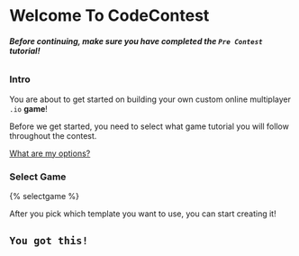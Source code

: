 # Welcome To CodeContest

###### **Before continuing, make sure you have completed the `Pre Contest` tutorial!**

### Intro

You are about to get started on building your own custom online multiplayer `.io` **game**!

Before we get started, you need to select what game tutorial you will follow throughout the contest.

[What are my options?](/tutorials/Pick%20a%20Game)

### Select Game

{% selectgame %}

After you pick which template you want to use, you can start creating it!

## `You got this!`
